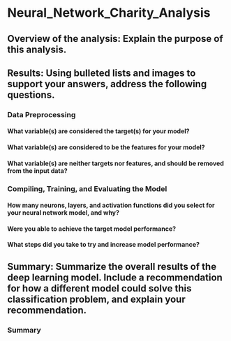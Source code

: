 # Neural_Network_Charity_Analysis

## Overview of the analysis: Explain the purpose of this analysis.

## Results: Using bulleted lists and images to support your answers, address the following questions.

### Data Preprocessing
#### What variable(s) are considered the target(s) for your model?
#### 

#### What variable(s) are considered to be the features for your model?
#### 

#### What variable(s) are neither targets nor features, and should be removed from the input data?
#### 

### Compiling, Training, and Evaluating the Model
#### How many neurons, layers, and activation functions did you select for your neural network model, and why?
#### 

#### Were you able to achieve the target model performance?
#### 

#### What steps did you take to try and increase model performance?
#### 

## Summary: Summarize the overall results of the deep learning model. Include a recommendation for how a different model could solve this classification problem, and explain your recommendation.

### Summary
